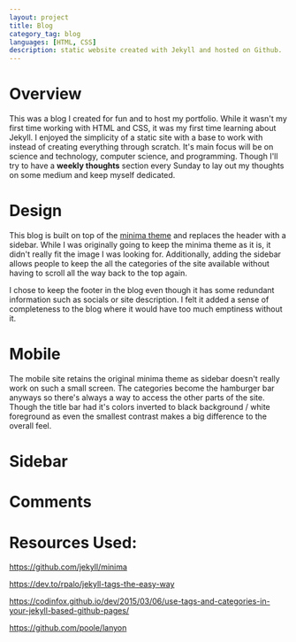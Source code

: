 ```yaml
---
layout: project
title: Blog
category_tag: blog
languages: [HTML, CSS]
description: static website created with Jekyll and hosted on Github.
---
```

**Overview**
====
This was a blog I created for fun and to host my portfolio.
While it wasn't my first time working with HTML and CSS, it was my first time learning about Jekyll.
I enjoyed the simplicity of a static site with a base to work with instead of creating everything through scratch.
It's main focus will be on science and technology, computer science, and programming.
Though I'll try to have a **weekly thoughts** section every Sunday to lay out my thoughts on some medium and keep myself dedicated.

**Design**
===
This blog is built on top of the [minima theme](https://github.com/jekyll/minima) and replaces the header with a sidebar.
While I was originally going to keep the minima theme as it is, it didn't really fit the image I was looking for.
Additionally, adding the sidebar allows people to keep the all the categories of the site available without having to scroll all the way back to the top again.

I chose to keep the footer in the blog even though it has some redundant information such as socials or site description.
I felt it added a sense of completeness to the blog where it would have too much emptiness without it.

**Mobile**
===
The mobile site retains the original minima theme as sidebar doesn't really work on such a small screen.
The categories become the hamburger bar anyways so there's always a way to access the other parts of the site.
Though the title bar had it's colors inverted to black background / white foreground as even the smallest contrast makes a big difference to the overall feel.

**Sidebar**
===

**Comments**
===

Resources Used:
===
https://github.com/jekyll/minima

https://dev.to/rpalo/jekyll-tags-the-easy-way

https://codinfox.github.io/dev/2015/03/06/use-tags-and-categories-in-your-jekyll-based-github-pages/

https://github.com/poole/lanyon
